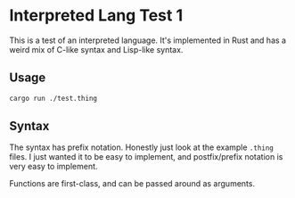 # Interpreted Lang Test 1

This is a test of an interpreted language. It's implemented in Rust and has a
weird mix of C-like syntax and Lisp-like syntax.

## Usage

```bash
cargo run ./test.thing
```

## Syntax

The syntax has prefix notation. Honestly just look at the example `.thing`
files. I just wanted it to be easy to implement, and postfix/prefix notation is
very easy to implement.

Functions are first-class, and can be passed around as arguments.
